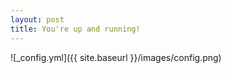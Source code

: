 ```yaml
---
layout: post
title: You're up and running!
---
```



![_config.yml]({{ site.baseurl }}/images/config.png)

